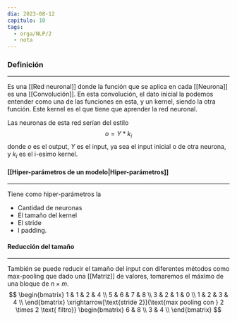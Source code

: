 ```yaml
---
dia: 2023-08-12
capitulo: 10
tags:
  - orga/NLP/2
  - nota
---
```

### Definición
---
Es una [[Red neuronal]] donde la función que se aplica en cada [[Neurona]] es una [[Convolución]]. En esta convolución, el dato inicial la podemos entender como una de las funciones en esta, y un kernel, siendo la otra función. Este kernel es el que tiene que aprender la red neuronal. 

Las neuronas de esta red serían del estilo $$ o = Y \ast k_i $$ donde $o$ es el output, $Y$ es el input, ya sea el input inicial o de otra neurona, y $k_i$ es el i-esimo kernel.

#### [[Hiper-parámetros de un modelo|Hiper-parámetros]]
---
Tiene como hiper-parámetros la 
* Cantidad de neuronas
* El tamaño del kernel
* El stride
* l padding. 

#### Reducción del tamaño
---
También se puede reducir el tamaño del input con diferentes métodos como max-pooling que dado una [[Matriz]] de valores, tomaremos el máximo de una bloque de $n\times m$. $$ \begin{bmatrix} 
1 & 1 & 2 & 4 \\
5 & 6 & 7 & 8 \\
3 & 2 & 1 & 0 \\
1 & 2 & 3 & 4 \\
\end{bmatrix} \xrightarrow[\text{stride 2}]{\text{max pooling con } 2 \times 2 \text{ filtro}} \begin{bmatrix}
6 & 8 \\
3 & 4 \\
\end{bmatrix} $$
